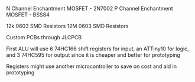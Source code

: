 
N Channel Enchantment MOSFET - 2N7002
P Channel Enchantment MOSFET - BSS84

12k 0603 SMD Resistors
12M 0603 SMD Resistors

Custom PCBs through JLCPCB

First ALU will use 6 74HC166 shift registers for input, an ATTiny10 for logic, and 3 74HC595 for output since it is cheaper and better for prototyping

Registers might use another microcontroller to save on cost and aid in prototyping